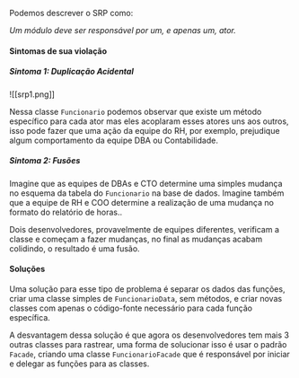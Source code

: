  Podemos descrever o SRP como:
 
 _Um módulo deve ser responsável por um, e apenas um, ator._

#### Sintomas de sua violação

##### Sintoma 1: Duplicação Acidental

![[srp1.png]]

Nessa classe ```Funcionario``` podemos observar que existe um método específico para cada ator mas eles acoplaram esses atores uns aos outros, isso pode fazer que uma ação da equipe do RH, por exemplo, prejudique algum comportamento da equipe DBA ou Contabilidade. 

##### Sintoma 2: Fusões

Imagine que as equipes de DBAs e CTO determine uma simples mudança no esquema da tabela do ```Funcionario``` na base de dados. Imagine também que a equipe de RH e COO determine a realização de uma mudança no formato do relatório de horas..

Dois desenvolvedores, provavelmente de equipes diferentes, verificam a classe e começam a fazer mudanças, no final as mudanças acabam colidindo, o resultado é uma fusão. 

#### Soluções

Uma solução para esse tipo de problema é separar os dados das funções, criar uma classe simples de ```FuncionarioData```, sem métodos, e criar novas classes com apenas o código-fonte necessário para cada função específica. 

A desvantagem dessa solução é que agora os desenvolvedores tem mais 3 outras classes para rastrear, uma forma de solucionar isso é usar o padrão ```Facade```, criando uma classe ```FuncionarioFacade``` que é responsável por iniciar e delegar as funções para as classes. 


